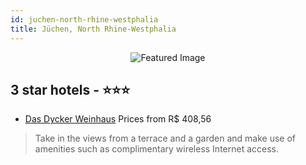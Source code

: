 ```yaml
---
id: juchen-north-rhine-westphalia
title: Jüchen, North Rhine-Westphalia
---
```


<center><img src="https://i.travelapi.com/hotels/12000000/11100000/11093400/11093322/7895cbd1_z.jpg" alt="Featured Image" /></center>


##  3 star hotels - ⭐️⭐️⭐️

-    [Das Dycker Weinhaus](https://us.hurb.com/hotels/juchen/das-dycker-weinhaus-JNP-JP833528?cmp=18055) Prices from R$ 408,56
   > Take in the views from a terrace and a garden and make use of amenities such as complimentary wireless Internet access.
